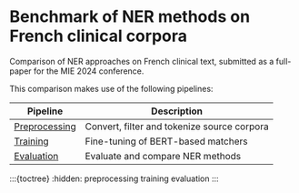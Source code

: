 # Benchmark of NER methods on French clinical corpora

Comparison of NER approaches on French clinical text,
submitted as a full-paper for the MIE 2024 conference.

This comparison makes use of the following pipelines:

| Pipeline                         | Description                                 |
|----------------------------------|---------------------------------------------|
| [Preprocessing](./preprocessing) | Convert, filter and tokenize source corpora |
| [Training](./training)           | Fine-tuning of BERT-based matchers          |
| [Evaluation](./evaluation)       | Evaluate and compare NER methods            |

:::{toctree}
:hidden:
preprocessing
training
evaluation
:::
